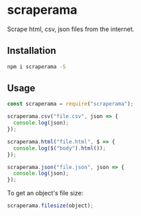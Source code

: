 # scraperama
Scrape html, csv, json files from the internet.

## Installation

```bash
npm i scraperama -S
```

## Usage

```js
const scraperama = require("scraperama");

scraperama.csv("file.csv", json => {
  console.log(json);
});

scraperama.html("file.html", $ => {
  console.log($("body").html());
});

scraperama.json("file.json", json => {
  console.log(json);
});
```

To get an object's file size:
```js
scraperama.filesize(object);
```